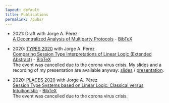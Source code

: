 ```yaml
---
layout: default
title: Publications
permalink: /pubs/
---
```


* 2021: Draft with Jorge A. Pérez
  <br />
  [A Decentralized Analysis of Multiparty Protocols](https://arxiv.org/abs/2101.09038) -
  [BibTeX]({{site.url}}{{site.baseurl}}/assets/static/bibtex/draft2021.bib)

* 2020: [TYPES 2020](https://types2020.di.unito.it/) with Jorge A. Pérez
  <br />
  [Comparing Session Type Interpretations of Linear Logic (Extended Abstract)](https://types2020.di.unito.it/abstracts/BookOfAbstractsTYPES2020.pdf) -
  [BibTeX]({{site.url}}{{site.baseurl}}/assets/static/bibtex/types2020.bib)
  <br />
  The event was cancelled due to the corona virus crisis.
  My slides and a recording of my presentation are available anyway:
  [slides]({{site.url}}{{site.baseurl}}/assets/static/types2020.pdf) /
  [presentation]({{site.lfs_prefix}}/assets/static/types2020.mp4).

* 2020: [PLACES 2020](http://places20.by.di.fc.ul.pt/) with Jorge A. Pérez
  <br />
  [Session Type Systems based on Linear Logic: Classical versus Intuitionistic](https://cgi.cse.unsw.edu.au/~eptcs/paper.cgi?PLACES2020.1.pdf) -
  [BibTeX]({{site.url}}{{site.baseurl}}/assets/static/bibtex/places2020.bib)
  <br />
  The event was cancelled due to the corona virus crisis.
